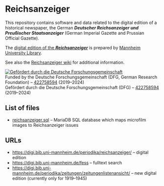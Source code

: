 # Reichsanzeiger

This repository contains software and data related to the digital edition
of a historical newspaper, the German
***Deutscher Reichsanzeiger und Preußischer Staatsanzeiger***
(German Imperial Gazette and Prussian Official Gazette).

The [digital edition of the ***Reichsanzeiger***](https://digi.bib.uni-mannheim.de/periodika/reichsanzeiger/)
is prepared by [Mannheim University Library](https://www.bib.uni-mannheim.de/en/).

See also the [Reichsanzeiger wiki](https://github.com/UB-Mannheim/Reichsanzeiger/wiki)
for additional information.

[![Gefördert durch die Deutsche Forschungsgemeinschaft](https://www2.bib.uni-mannheim.de/dfg_logo_schriftzug_blau_foerderung_klein.jpg)](https://www.dfg.de/)<br>
Funded by the Deutsche Forschungsgemeinschaft (DFG, German Research Foundation) – [422758594](https://gepris.dfg.de/gepris/projekt/422758594?language=en) (2019–2024)<br>
Gefördert durch die Deutsche Forschungsgemeinschaft (DFG) – [422758594](https://gepris.dfg.de/gepris/projekt/422758594?language=de) (2019–2024)

## List of files

* [reichsanzeiger.sql](https://github.com/UB-Mannheim/Reichsanzeiger/blob/main/reichsanzeiger.sql) – MariaDB SQL database which maps microfilm images to Reichsanzeiger issues

## URLs

* https://digi.bib.uni-mannheim.de/periodika/reichsanzeiger/ – digital edition
* https://digi.bib.uni-mannheim.de/fess – fulltext search
* https://digi.bib.uni-mannheim.de/periodika/zeitungen/zeitungenlistenansicht/ – new digital edition (currently only for 1919–1945)